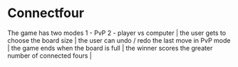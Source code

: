 # Connectfour
The game has two modes 1 - PvP 2 - player vs computer |
the user gets to choose the board size |
the user can undo / redo the last move in PvP mode |
the game ends when the board is full |
the winner scores the greater number of connected fours |
